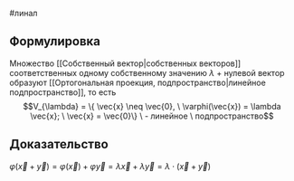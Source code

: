 #линал 
## Формулировка
Множество [[Собственный вектор|собственных векторов]] соответственных одному собственному значению $\lambda$ + нулевой вектор образуют [[Ортогональная проекция, подпространство|линейное подпространство]], то есть $$V_{\lambda} = \{ \vec{x} \neq \vec{0}, \ \varphi(\vec{x}) = \lambda \vec{x}; \ \vec{x} = \vec{0}\} \ - линейное \ подпространство$$
## Доказательство
$\varphi(\vec{x} + \vec{y}) = \varphi(\vec{x}) + \varphi{\vec{y}} = \lambda \vec{x} + \lambda \vec{y} = \lambda \cdot (\vec{x} + \vec{y})$